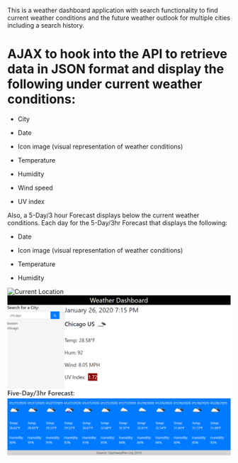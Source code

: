 This is a weather dashboard application with search functionality to find current weather conditions and the future weather outlook for multiple cities including a search history.

# AJAX to hook into the API to retrieve data in JSON format and display the following under current weather conditions:

  * City

  * Date

  * Icon image (visual representation of weather conditions)

  * Temperature

  * Humidity

  * Wind speed

  * UV index

Also, a 5-Day/3 hour Forecast displays below the current weather conditions. Each day for the 5-Day/3hr Forecast that displays the following:

  * Date

  * Icon image (visual representation of weather conditions)

  * Temperature

  * Humidity


![Current Location](/assets/weather.1.png)
![User Input](/assets/weather.2.png)


